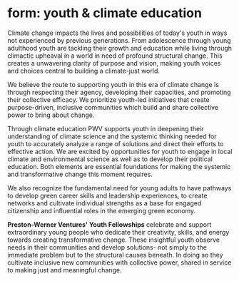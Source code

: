 # form: youth & climate education

Climate change impacts the lives and possibilities of today's youth in ways not experienced by previous generations. From adolescence through young adulthood youth are tackling their growth and education while living through climactic upheaval in a world in need of profound structural change. This creates a unwavering clarity of purpose and vision, making youth voices and choices central to building a climate-just world.

We believe the route to supporting youth in this era of climate change is through respecting their agency, developing their capacities, and promoting their collective efficacy. We prioritize youth-led initiatives that create purpose-driven, inclusive communities which build and share collective power to bring about change.

Through climate education PWV supports youth in deepening their understanding of climate science and the systemic thinking needed for youth to accurately analyze a range of solutions and direct their efforts to effective action. We are excited by opportunities for youth to engage in local climate and environmental science as well as to develop their political education. Both elements are essential foundations for making the systemic and transformative change this moment requires.

We also recognize the fundamental need for young adults to have pathways to develop green career skills and leadership experiences, to create networks and cultivate individual strengths as a base for engaged citizenship and influential roles in the emerging green economy.

**Preston-Werner Ventures' Youth Fellowships** celebrate and support extraordinary young people who dedicate their creativity, skills, and energy towards creating transformative change. These insightful youth observe needs in their communities and develop solutions- not simply to the immediate problem but to the structural causes beneath. In doing so they cultivate inclusive new communities with collective power, shared in service to making just and meaningful change.
